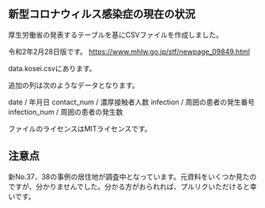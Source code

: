 ## 新型コロナウィルス感染症の現在の状況
厚生労働省の発表するテーブルを基にCSVファイルを作成しました。

令和2年2月28日版です。 https://www.mhlw.go.jp/stf/newpage_09849.html

data.kosei.csvにあります。

追加の列は次のようなデータとなります。

date / 年月日
contact_num / 濃厚接触者人数
infection / 周囲の患者の発生番号
infection_num / 周囲の患者の発生数


ファイルのライセンスはMITライセンスです。

## 注意点
新No.37、38の事例の居住地が調査中となっています。元資料をいくつか見たのですが、分かりませんでした。分かる方がおられれば、プルリクいただけると幸いです。

